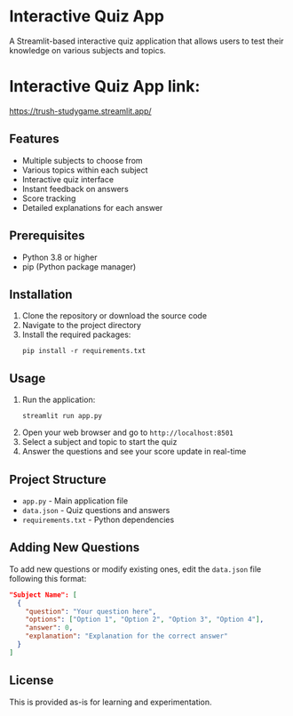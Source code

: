 # Interactive Quiz App

A Streamlit-based interactive quiz application that allows users to test their knowledge on various subjects and topics.

# Interactive Quiz App link:
https://trush-studygame.streamlit.app/

## Features

- Multiple subjects to choose from
- Various topics within each subject
- Interactive quiz interface
- Instant feedback on answers
- Score tracking
- Detailed explanations for each answer

## Prerequisites

- Python 3.8 or higher
- pip (Python package manager)

## Installation

1. Clone the repository or download the source code
2. Navigate to the project directory
3. Install the required packages:
   ```
   pip install -r requirements.txt
   ```

## Usage

1. Run the application:
   ```
   streamlit run app.py
   ```
2. Open your web browser and go to `http://localhost:8501`
3. Select a subject and topic to start the quiz
4. Answer the questions and see your score update in real-time

## Project Structure

- `app.py` - Main application file
- `data.json` - Quiz questions and answers
- `requirements.txt` - Python dependencies

## Adding New Questions

To add new questions or modify existing ones, edit the `data.json` file following this format:

```json
"Subject Name": [
  {
    "question": "Your question here",
    "options": ["Option 1", "Option 2", "Option 3", "Option 4"],
    "answer": 0,
    "explanation": "Explanation for the correct answer"
  }
]
```

## License

This is provided as-is for learning and experimentation.

